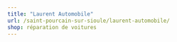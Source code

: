 ```yaml
---
title: "Laurent Automobile"
url: /saint-pourcain-sur-sioule/laurent-automobile/
shop: réparation de voitures
---
```

